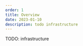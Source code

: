 ```yaml
---
order: 1
title: Overview
date: 2023-01-10
description: todo infrastructure
---
```


TODO: infrastructure
